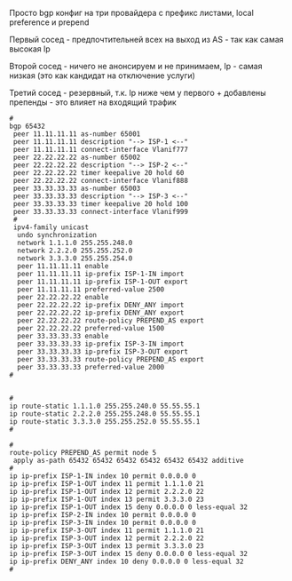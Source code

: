 Просто bgp конфиг на три провайдера с префикс листами, local preference и prepend

Первый сосед - предпочтительней всех на выход из AS - так как самая высокая lp

Второй сосед - ничего не анонсируем и не принимаем, lp  - самая низкая (это как кандидат на отключение услуги)

Третий сосед - резервный, т.к. lp ниже чем у первого + добавлены препенды - это влияет на входящий трафик

```
#
bgp 65432
 peer 11.11.11.11 as-number 65001
 peer 11.11.11.11 description "--> ISP-1 <--"
 peer 11.11.11.11 connect-interface Vlanif777
 peer 22.22.22.22 as-number 65002
 peer 22.22.22.22 description "--> ISP-2 <--"
 peer 22.22.22.22 timer keepalive 20 hold 60
 peer 22.22.22.22 connect-interface Vlanif888
 peer 33.33.33.33 as-number 65003
 peer 33.33.33.33 description "--> ISP-3 <--"
 peer 33.33.33.33 timer keepalive 20 hold 100
 peer 33.33.33.33 connect-interface Vlanif999
 #
 ipv4-family unicast
  undo synchronization
  network 1.1.1.0 255.255.248.0
  network 2.2.2.0 255.255.252.0
  network 3.3.3.0 255.255.254.0
  peer 11.11.11.11 enable
  peer 11.11.11.11 ip-prefix ISP-1-IN import
  peer 11.11.11.11 ip-prefix ISP-1-OUT export
  peer 11.11.11.11 preferred-value 2500
  peer 22.22.22.22 enable
  peer 22.22.22.22 ip-prefix DENY_ANY import
  peer 22.22.22.22 ip-prefix DENY_ANY export
  peer 22.22.22.22 route-policy PREPEND_AS export
  peer 22.22.22.22 preferred-value 1500
  peer 33.33.33.33 enable
  peer 33.33.33.33 ip-prefix ISP-3-IN import
  peer 33.33.33.33 ip-prefix ISP-3-OUT export
  peer 33.33.33.33 route-policy PREPEND_AS export
  peer 33.33.33.33 preferred-value 2000
#


#
ip route-static 1.1.1.0 255.255.240.0 55.55.55.1
ip route-static 2.2.2.0 255.255.248.0 55.55.55.1
ip route-static 3.3.3.0 255.255.252.0 55.55.55.1
#

#
route-policy PREPEND_AS permit node 5
 apply as-path 65432 65432 65432 65432 65432 65432 additive
#
ip ip-prefix ISP-1-IN index 10 permit 0.0.0.0 0
ip ip-prefix ISP-1-OUT index 11 permit 1.1.1.0 21
ip ip-prefix ISP-1-OUT index 12 permit 2.2.2.0 22
ip ip-prefix ISP-1-OUT index 13 permit 3.3.3.0 23
ip ip-prefix ISP-1-OUT index 15 deny 0.0.0.0 0 less-equal 32
ip ip-prefix ISP-2-IN index 10 permit 0.0.0.0 0
ip ip-prefix ISP-3-IN index 10 permit 0.0.0.0 0
ip ip-prefix ISP-3-OUT index 11 permit 1.1.1.0 21
ip ip-prefix ISP-3-OUT index 12 permit 2.2.2.0 22
ip ip-prefix ISP-3-OUT index 13 permit 3.3.3.0 23
ip ip-prefix ISP-3-OUT index 15 deny 0.0.0.0 0 less-equal 32
ip ip-prefix DENY_ANY index 10 deny 0.0.0.0 0 less-equal 32
#
```
